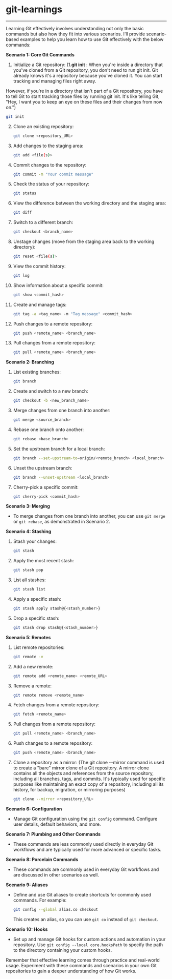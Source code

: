 # git-learnings
---------------------

Learning Git effectively involves understanding not only the basic commands but also how they fit into various scenarios. I'll provide scenario-based examples to help you learn how to use Git effectively with the below commands:

**Scenario 1: Core Git Commands**

1. Initialize a Git repository: 
(1.**git init** : When you're inside a directory that you've cloned from a Git repository, you don't need to run git init. Git already knows it's a repository because you've cloned it. You can start tracking and managing files right away.

However, if you're in a directory that isn't part of a Git repository, you have to tell Git to start tracking those files by running git init. It's like telling Git, "Hey, I want you to keep an eye on these files and their changes from now on.")
   ```bash
   git init
   ```

2. Clone an existing repository:

   ```bash
   git clone <repository_URL>
   ```

3. Add changes to the staging area:

   ```bash
   git add <file(s)>
   ```

4. Commit changes to the repository:

   ```bash
   git commit -m "Your commit message"
   ```

5. Check the status of your repository:

   ```bash
   git status
   ```

6. View the difference between the working directory and the staging area:

   ```bash
   git diff
   ```

7. Switch to a different branch:

   ```bash
   git checkout <branch_name>
   ```

8. Unstage changes (move from the staging area back to the working directory):

   ```bash
   git reset <file(s)>
   ```

9. View the commit history:

   ```bash
   git log
   ```

10. Show information about a specific commit:

    ```bash
    git show <commit_hash>
    ```

11. Create and manage tags:

    ```bash
    git tag -a <tag_name> -m "Tag message" <commit_hash>
    ```

12. Push changes to a remote repository:

    ```bash
    git push <remote_name> <branch_name>
    ```

13. Pull changes from a remote repository:

    ```bash
    git pull <remote_name> <branch_name>
    ```

**Scenario 2: Branching**

1. List existing branches:

   ```bash
   git branch
   ```

2. Create and switch to a new branch:

   ```bash
   git checkout -b <new_branch_name>
   ```

3. Merge changes from one branch into another:

   ```bash
   git merge <source_branch>
   ```

4. Rebase one branch onto another:

   ```bash
   git rebase <base_branch>
   ```

5. Set the upstream branch for a local branch:

   ```bash
   git branch --set-upstream-to=origin/<remote_branch> <local_branch>
   ```

6. Unset the upstream branch:

   ```bash
   git branch --unset-upstream <local_branch>
   ```

7. Cherry-pick a specific commit:

   ```bash
   git cherry-pick <commit_hash>
   ```

**Scenario 3: Merging**

- To merge changes from one branch into another, you can use `git merge` or `git rebase`, as demonstrated in Scenario 2.

**Scenario 4: Stashing**

1. Stash your changes:

   ```bash
   git stash
   ```

2. Apply the most recent stash:

   ```bash
   git stash pop
   ```

3. List all stashes:

   ```bash
   git stash list
   ```

4. Apply a specific stash:

   ```bash
   git stash apply stash@{<stash_number>}
   ```

5. Drop a specific stash:

   ```bash
   git stash drop stash@{<stash_number>}
   ```

**Scenario 5: Remotes**

1. List remote repositories:

   ```bash
   git remote -v
   ```

2. Add a new remote:

   ```bash
   git remote add <remote_name> <remote_URL>
   ```

3. Remove a remote:

   ```bash
   git remote remove <remote_name>
   ```

4. Fetch changes from a remote repository:

   ```bash
   git fetch <remote_name>
   ```

5. Pull changes from a remote repository:

   ```bash
   git pull <remote_name> <branch_name>
   ```

6. Push changes to a remote repository:

   ```bash
   git push <remote_name> <branch_name>
   ```

7. Clone a repository as a mirror:
   (The git clone --mirror command is used to create a "bare" mirror clone of a Git repository. A mirror clone contains all the objects and references from the source repository, including all branches, tags, and commits. It's typically used for specific purposes like maintaining an exact copy of a repository, including all its history, for backup, migration, or mirroring purposes)
   ```bash
   git clone --mirror <repository_URL>
   ```

**Scenario 6: Configuration**

- Manage Git configuration using the `git config` command. Configure user details, default behaviors, and more.

**Scenario 7: Plumbing and Other Commands**

- These commands are less commonly used directly in everyday Git workflows and are typically used for more advanced or specific tasks.

**Scenario 8: Porcelain Commands**

- These commands are commonly used in everyday Git workflows and are discussed in other scenarios as well.

**Scenario 9: Aliases**

- Define and use Git aliases to create shortcuts for commonly used commands. For example:

   ```bash
   git config --global alias.co checkout
   ```

   This creates an alias, so you can use `git co` instead of `git checkout`.

**Scenario 10: Hooks**

- Set up and manage Git hooks for custom actions and automation in your repository. Use `git config --local core.hooksPath` to specify the path to the directory containing your custom hooks.

Remember that effective learning comes through practice and real-world usage. Experiment with these commands and scenarios in your own Git repositories to gain a deeper understanding of how Git works.

